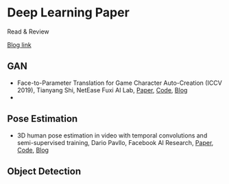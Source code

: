 # Deep Learning Paper
Read & Review

[Blog link](https://escape-engineering.tistory.com/)

## GAN
 - Face-to-Parameter Translation for Game Character Auto-Creation (ICCV 2019), Tianyang Shi, NetEase Fuxi AI Lab, [Paper](https://arxiv.org/abs/2008.07132), [Code](https://github.com/FuxiCV/Face-to-Parameter-V2), [Blog](https://escape-engineering.tistory.com/entry/Face-to-parameter-translation?category=891722)
 - 

## Pose Estimation
 - 3D human pose estimation in video with temporal convolutions and semi-supervised training, Dario Pavllo, Facebook AI Research, [Paper](https://openaccess.thecvf.com/content_CVPR_2019/papers/Pavllo_3D_Human_Pose_Estimation_in_Video_With_Temporal_Convolutions_and_CVPR_2019_paper.pdf), [Code](https://github.com/facebookresearch/VideoPose3D), [Blog](https://escape-engineering.tistory.com/entry/3D-human-pose-estimation-in-video-with-temporal-convolutions-and-semi-supervised-training?category=891722)

## Object Detection



